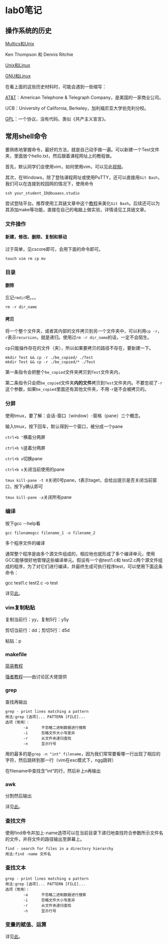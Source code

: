 # lab0笔记

## 操作系统的历史

[Multics和Unix](https://zhuanlan.zhihu.com/p/38592828)

Ken Thompson 和 Dennis Ritchie

[Unix和Linux](http://c.biancheng.net/view/707.html)

[GNU和Linux](https://www.zhihu.com/question/319783573/answer/656033035)

在看上面的这些历史材料时，可能会遇到一些缩写：

[AT&T](https://baike.baidu.com/item/%E7%BE%8E%E5%9B%BD%E7%94%B5%E8%AF%9D%E7%94%B5%E6%8A%A5%E5%85%AC%E5%8F%B8/3454291?)：American Telephone & Telegraph Company，是美国的一家商业公司。

UCB：University of California, Berkeley，加利福尼亚大学伯克利分校。

[GPL](https://blog.51cto.com/itomc/45433?)：一个协议，没有代码，类似《共产主义宣言》。

## 常用shell命令

要熟练地掌握命令，最好的方法，就是自己动手做一遍。可以新建一个Test文件夹，里面放个hello.txt，然后跟着课程网址上的教程做。

首先，默认同学们会使用vim，如何使用vim，可以见此[视频](https://www.bilibili.com/video/BV1Yt411X7mu)。

其次，在Windows，除了登陆课程网址或使用PuTTY，还可以直接用`Git Bash`，我们可以在连接到校园网的情况下，使用命令

```
ssh your_student_ID@buaaos.studio
```

尝试登陆平台。推荐使用工具链文章中这个[教程](https://blog.csdn.net/qq_46359697/article/details/107756317)来美化`Git Bash`。后续还可以为其添加make等功能，直接在自己的电脑上做实验，详情请见工具链文章。

### 文件操作

#### 新建，修改、删除、复制和移动

过于简单，见cscore即可，会用下面的命令即可。

```
touch vim rm cp mv
```

### 目录

#### 删除

忘记`rmdir`吧。。。

```
rm -r dir_name
```

#### 拷贝

将一个整个文件夹，或者其内部的文件拷贝到另一个文件夹中，可以利用`cp -r`，`r`表示`recursion`，就是递归。使用过`rm -r dir_name`的话，一定不会陌生。

cp只能操作存在的文件（夹），所以如果要拷贝的路径不存在，要新建一下。

```
mkdir Test && cp -r ./be_copied/ ./Test
mkdir Test && cp -r ./be_copied/* ./Test
```

第一条指令会把整个`be_copied`文件夹拷贝到`Test`文件夹内，

第二条指令只会把`be_copied`文件夹**内的文件**拷贝到`Test`文件夹内。不要忽视了`-r`这个参数，如果`be_copied`里面还有其他文件夹，不用`-r`是不会被拷贝的。

### 分屏

使用tmux，要了解：会话-窗口（window）-窗格（pane）三个概念。

输入tmux，按下回车，默认得到一个窗口，被分成一个pane

`ctrl+b "`横着分两屏

`ctrl+b %`竖着分两屏

`ctrl+b o`切换pane

`ctrl+b x`关闭当前使用的pane

`tmux kill-pane -t 0`关闭0号pane，t表示taget，会给出提示是否关闭当前窗口，按下y确认即可

`tmux kill-pane -a`关闭所有pane

### 编译

按下gcc --help看

```
gcc filenamegcc filename_1 -o filename_2
```

多个程序文件的编译

通常整个程序是由多个源文件组成的，相应地也就形成了多个编译单元，使用GCC能够很好地管理这些编译单元。假设有一个由test1.c和 test2.c两个源文件组成的程序，为了对它们进行编译，并最终生成可执行程序test，可以使用下面这条命令：

gcc test1.c test2.c -o test

详见[此](https://www.cnblogs.com/ggjucheng/archive/2011/12/14/2287738.html)。

### vim复制粘贴

复制当前行：yy，复制5行：y5y

剪切当前行：dd；剪切5行：d5d

粘贴：p

### makefile

[简易教程](https://www.bilibili.com/video/BV1Mx411m7fm)

[强者教程](https://seisman.github.io/how-to-write-makefile/introduction.html)——由讨论区大佬提供

### grep

查找再输出

```
grep - print lines matching a pattern
用法:grep [选项]... PATTERN [FILE]...
选项（常用）：
        -a      不忽略二进制数据进行搜索
        -i      忽略文件大小写差异
        -r      从文件夹递归查找
        -n      显示行号
```

用的最多的是`grep -n "int" filename`，因为我们常常要看哪一行出现了相应的字符，然后跳转到那一行（vim在esc模式下，ngg跳转）

在filename中查找含“int”的行，然后补上n再输出

### awk

分割然后输出

详见[此](https://blog.51cto.com/bubble/1179036)。

### 查找文件

使用find命令并加上-name选项可以在当前目录下递归地查找符合参数所示文件名的文件，并将文件的路径输出至屏幕上。

```
find - search for files in a directory hierarchy
用法:find -name 文件名
```

### 查找文本

```
grep - print lines matching a pattern
用法:grep [选项]... PATTERN [FILE]...
选项（常用）：
        -a      不忽略二进制数据进行搜索
        -i      忽略文件大小写差异
        -r      从文件夹递归查找
        -n      显示行号
```

### 变量的赋值、运算

详见[此](https://www.cnblogs.com/hjnzs/p/12218467.html)。
